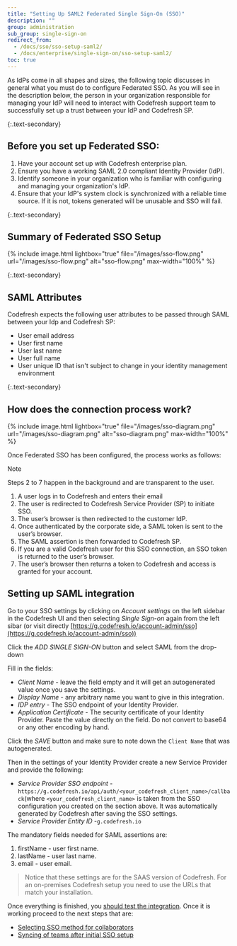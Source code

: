 ```yaml
---
title: "Setting Up SAML2 Federated Single Sign-On (SSO)"
description: ""
group: administration
sub_group: single-sign-on
redirect_from:
  - /docs/sso/sso-setup-saml2/
  - /docs/enterprise/single-sign-on/sso-setup-saml2/
toc: true
---
```


  As IdPs come in all shapes and sizes, the following topic discusses in general what you must do to configure Federated SSO. 
  As you will see in the description below, the person in your organization responsible for managing your IdP will need to interact with Codefresh support team to successfully set up a trust between your IdP and Codefresh SP.

{:.text-secondary}
## Before you set up Federated SSO:
  1. Have your account set up with Codefresh enterprise plan.
  2. Ensure you have a working SAML 2.0 compliant Identity Provider (IdP).
  3. Identify someone in your organization who is familiar with configuring and managing your organization's IdP.
  4. Ensure that your IdP's system clock is synchronized with a reliable time source. If it is not, tokens generated will be unusable and SSO will fail.

{:.text-secondary}
## Summary of Federated SSO Setup

{% include image.html
  lightbox="true"
  file="/images/sso-flow.png"
  url="/images/sso-flow.png"
  alt="sso-flow.png"
  max-width="100%"
%}

{:.text-secondary}
## SAML Attributes

Codefresh expects the following user attributes to be passed through SAML between your Idp and Codefresh SP:
  - User email address
  - User first name
  - User last name
  - User full name
  - User unique ID that isn't subject to change in your identity management environment

{:.text-secondary}
## How does the connection process work?

  {% include image.html
lightbox="true"
file="/images/sso-diagram.png"
url="/images/sso-diagram.png"
alt="sso-diagram.png"
max-width="100%"
  %}

Once Federated SSO has been configured, the process works as follows:

<div class="bd-callout bd-callout-info" markdown="1">
  Note

  Steps 2 to 7 happen in the background and are transparent to the user.
</div>

1. A user logs in to Codefresh and enters their email
2. The user is redirected to Codefresh Service Provider (SP) to initiate SSO.
3. The user’s browser is then redirected to the customer IdP.
4. Once authenticated by the corporate side, a SAML token is sent to the user’s browser.
5. The SAML assertion is then forwarded to Codefresh SP.
6. If you are a valid Codefresh user for this SSO connection, an SSO token is returned to the user’s browser.
7. The user’s browser then returns a token to Codefresh and access is granted for your account.

## Setting up SAML integration

Go to your SSO settings by clicking on *Account settings* on the left sidebar in the Codefresh UI and then selecting *Single Sign-on* again from the left sibar (or visit directly [https://g.codefresh.io/account-admin/sso](https://g.codefresh.io/account-admin/sso))

Click the *ADD SINGLE SIGN-ON* button and select SAML from the drop-down

Fill in the fields:

* *Client Name* - leave the field empty and it will get an autogenerated value once you save the settings.
* *Display Name* - any arbitrary name you want to give in this integration.
* *IDP entry* - The SSO endpoint of your Identity Provider.
* *Application Certificate* - The security certificate of your Identity Provider. Paste the value directly on the field. Do not convert to base64 or any other encoding by hand. 

Click the *SAVE* button and make sure to note down the `Client Name` that was autogenerated.

Then in the settings of your Identity Provider create a new Service Provider and provide the following:

* *Service Provider SSO endpoint* - `https://g.codefresh.io/api/auth/<your_codefresh_client_name>/callback​` (where ​`<your_codefresh_client_name>​` is taken from the SSO configuration you created on the section above. It was automatically generated by Codefresh after saving the SSO settings.
* *Service Provider Entity ID* -  ​`g.codefresh.io`

The mandatory fields needed for SAML assertions are:

1. firstName - user first name.
1. lastName - user last name.
1. email - user email.

>Notice that these settings are for the SAAS version of Codefresh. For an on-premises Codefresh setup you need to use the URLs that match your installation.

Once everything is finished, you [should test the integration]({{site.baseurl}}/docs/administration/single-sign-on/sso-setup-oauth2/#testing-your-identity-provider). Once it is working proceed to the next steps that are:

* [Selecting SSO method for collaborators]({{site.baseurl}}/docs/administration/single-sign-on/sso-setup-oauth2/#selecting-sso-method-for-collaborators)
* [Syncing of teams after initial SSO setup]({{site.baseurl}}/docs/administration/single-sign-on/sso-setup-oauth2/#syncing-of-teams-after-initial-sso-setup)



